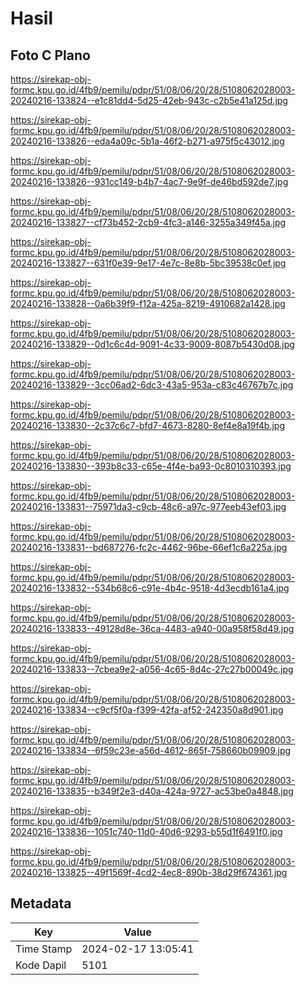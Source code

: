 # Hasil

## Foto C Plano

https://sirekap-obj-formc.kpu.go.id/4fb9/pemilu/pdpr/51/08/06/20/28/5108062028003-20240216-133824--e1c81dd4-5d25-42eb-943c-c2b5e41a125d.jpg

https://sirekap-obj-formc.kpu.go.id/4fb9/pemilu/pdpr/51/08/06/20/28/5108062028003-20240216-133826--eda4a09c-5b1a-46f2-b271-a975f5c43012.jpg

https://sirekap-obj-formc.kpu.go.id/4fb9/pemilu/pdpr/51/08/06/20/28/5108062028003-20240216-133826--931cc149-b4b7-4ac7-9e9f-de46bd592de7.jpg

https://sirekap-obj-formc.kpu.go.id/4fb9/pemilu/pdpr/51/08/06/20/28/5108062028003-20240216-133827--cf73b452-2cb9-4fc3-a146-3255a349f45a.jpg

https://sirekap-obj-formc.kpu.go.id/4fb9/pemilu/pdpr/51/08/06/20/28/5108062028003-20240216-133827--631f0e39-9e17-4e7c-8e8b-5bc39538c0ef.jpg

https://sirekap-obj-formc.kpu.go.id/4fb9/pemilu/pdpr/51/08/06/20/28/5108062028003-20240216-133828--0a6b39f9-f12a-425a-8219-4910682a1428.jpg

https://sirekap-obj-formc.kpu.go.id/4fb9/pemilu/pdpr/51/08/06/20/28/5108062028003-20240216-133829--0d1c6c4d-9091-4c33-9009-8087b5430d08.jpg

https://sirekap-obj-formc.kpu.go.id/4fb9/pemilu/pdpr/51/08/06/20/28/5108062028003-20240216-133829--3cc06ad2-6dc3-43a5-953a-c83c46767b7c.jpg

https://sirekap-obj-formc.kpu.go.id/4fb9/pemilu/pdpr/51/08/06/20/28/5108062028003-20240216-133830--2c37c6c7-bfd7-4673-8280-8ef4e8a19f4b.jpg

https://sirekap-obj-formc.kpu.go.id/4fb9/pemilu/pdpr/51/08/06/20/28/5108062028003-20240216-133830--393b8c33-c65e-4f4e-ba93-0c8010310393.jpg

https://sirekap-obj-formc.kpu.go.id/4fb9/pemilu/pdpr/51/08/06/20/28/5108062028003-20240216-133831--75971da3-c9cb-48c6-a97c-977eeb43ef03.jpg

https://sirekap-obj-formc.kpu.go.id/4fb9/pemilu/pdpr/51/08/06/20/28/5108062028003-20240216-133831--bd687276-fc2c-4462-96be-66ef1c6a225a.jpg

https://sirekap-obj-formc.kpu.go.id/4fb9/pemilu/pdpr/51/08/06/20/28/5108062028003-20240216-133832--534b68c6-c91e-4b4c-9518-4d3ecdb161a4.jpg

https://sirekap-obj-formc.kpu.go.id/4fb9/pemilu/pdpr/51/08/06/20/28/5108062028003-20240216-133833--49128d8e-36ca-4483-a940-00a958f58d49.jpg

https://sirekap-obj-formc.kpu.go.id/4fb9/pemilu/pdpr/51/08/06/20/28/5108062028003-20240216-133833--7cbea9e2-a056-4c65-8d4c-27c27b00049c.jpg

https://sirekap-obj-formc.kpu.go.id/4fb9/pemilu/pdpr/51/08/06/20/28/5108062028003-20240216-133834--c9cf5f0a-f399-42fa-af52-242350a8d901.jpg

https://sirekap-obj-formc.kpu.go.id/4fb9/pemilu/pdpr/51/08/06/20/28/5108062028003-20240216-133834--6f59c23e-a56d-4612-865f-758660b09909.jpg

https://sirekap-obj-formc.kpu.go.id/4fb9/pemilu/pdpr/51/08/06/20/28/5108062028003-20240216-133835--b349f2e3-d40a-424a-9727-ac53be0a4848.jpg

https://sirekap-obj-formc.kpu.go.id/4fb9/pemilu/pdpr/51/08/06/20/28/5108062028003-20240216-133836--1051c740-11d0-40d6-9293-b55d1f6491f0.jpg

https://sirekap-obj-formc.kpu.go.id/4fb9/pemilu/pdpr/51/08/06/20/28/5108062028003-20240216-133825--49f1569f-4cd2-4ec8-890b-38d29f674361.jpg


## Metadata

| Key        | Value               |
| ---------- | ------------------- |
| Time Stamp | 2024-02-17 13:05:41 |
| Kode Dapil | 5101                |



